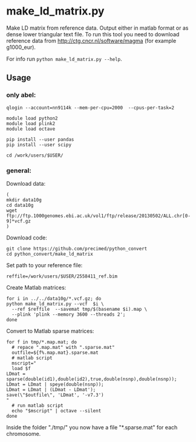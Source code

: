 # make_ld_matrix.py

Make LD matrix from reference data. Output either in matlab format or as dense lower triangular text file.
To run this tool you need to download reference data from http://ctg.cncr.nl/software/magma (for example g1000_eur).

For info run `python make_ld_matrix.py --help`.


## Usage

### only abel:
```
qlogin --account=nn9114k --mem-per-cpu=2000  --cpus-per-task=2

module load python2
module load plink2
module load octave

pip install --user pandas
pip install --user scipy

cd /work/users/$USER/
```

### general:

Download data:
  ```
(
  mkdir data10g
  cd data10g
  wget ftp://ftp.1000genomes.ebi.ac.uk/vol1/ftp/release/20130502/ALL.chr[0-9]*vcf.gz
)
  ```
  
Download code:
  ```
git clone https://github.com/precimed/python_convert
cd python_convert/make_ld_matrix
  ```

Set path to your reference file:
  ```
  reffile=/work/users/$USER/2558411_ref.bim 
  ```

Create Matlab matrices:
  ```
for i in ../../data10g/*.vcf.gz; do
  python make_ld_matrix.py --vcf  $i \
    --ref $reffile  --savemat tmp/$(basename $i).map \
    --plink 'plink --memory 3600 --threads 2';
done
  ```

Convert to Matlab sparse matrices:
```
for f in tmp/*.map.mat; do
  # repace ".map.mat" with ".sparse.mat"
  outfile=${f%.map.mat}.sparse.mat
  # matlab script
  mscript="
  load $f
LDmat = sparse(double(id1),double(id2),true,double(nsnp),double(nsnp));
LDmat = LDmat | speye(double(nsnp));
LDmat = LDmat | (LDmat - LDmat');
save(\"$outfile\", 'LDmat', '-v7.3')
"
  # run matlab script
  echo "$mscript" | octave --silent
done
```
Inside the folder "./tmp/" you now have a file "*.sparse.mat" for each chromosome. 
